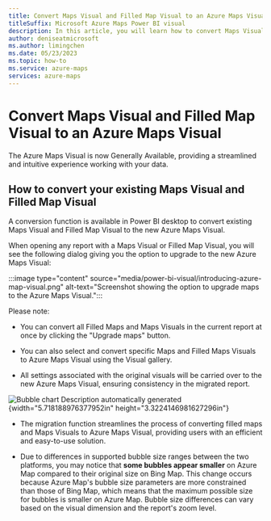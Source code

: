 ```yaml
---
title: Convert Maps Visual and Filled Map Visual to an Azure Maps Visual 
titleSuffix: Microsoft Azure Maps Power BI visual
description: In this article, you will learn how to convert Maps Visuals and Filled Map Visuals to an Azure Maps Visual.
author: deniseatmicrosoft
ms.author: limingchen 
ms.date: 05/23/2023
ms.topic: how-to
ms.service: azure-maps
services: azure-maps
---
```


# Convert Maps Visual and Filled Map Visual to an Azure Maps Visual

The Azure Maps Visual is now Generally Available, providing a streamlined and intuitive experience working with your data.

## How to convert your existing Maps Visual and Filled Map Visual

A conversion function is available in Power BI desktop to convert existing Maps Visual and Filled Map Visual to the new Azure Maps Visual.

When opening any report with a Maps Visual or Filled Map Visual, you will see the following dialog giving you the option to upgrade to the new Azure Maps Visual:

:::image type="content" source="media/power-bi-visual/introducing-azure-map-visual.png" alt-text="Screenshot showing the option to upgrade maps to the Azure Maps Visual.":::

Please note:

- You can convert all Filled Maps and Maps Visuals in the current
    report at once by clicking the "Upgrade maps" button.

- You can also select and convert specific Maps and Filled Maps
    Visuals to Azure Maps Visual using the Visual gallery.

- All settings associated with the original visuals will be carried
    over to the new Azure Maps Visual, ensuring consistency in the
    migrated report.

![Bubble chart Description automatically
generated](./media/image2.png){width="5.718188976377952in"
height="3.3224146981627296in"}

- The migration function streamlines the process of converting filled
    maps and Maps Visuals to Azure Maps Visual, providing users with an
    efficient and easy-to-use solution.

- Due to differences in supported bubble size ranges between the two
    platforms, you may notice that **some bubbles appear smaller** on
    Azure Map compared to their original size on Bing Map. This change
    occurs because Azure Map\'s bubble size parameters are more
    constrained than those of Bing Map, which means that the maximum
    possible size for bubbles is smaller on Azure Map. Bubble size
    differences can vary based on the visual dimension and the report\'s
    zoom level.

